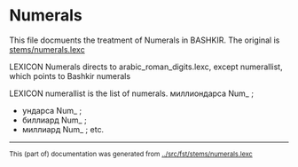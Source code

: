 # Numerals
This file docmuents the treatment of Numerals in BASHKIR.
The original is [stems/numerals.lexc](http://github.com/giellalt/lang-bak/src/fst/stems/numerals.lexc)


LEXICON Numerals directs to arabic_roman_digits.lexc, except numerallist, which points to Bashkir numerals

LEXICON numerallist is the list of numerals.
миллиондарса Num_ ; 
* ундарса Num_ ; 
* биллиард Num_ ; 
* миллиард Num_ ; 
etc.

* * *
<small>This (part of) documentation was generated from [../src/fst/stems/numerals.lexc](http://github.com/giellalt/lang-bak/blob/main/../src/fst/stems/numerals.lexc)</small>